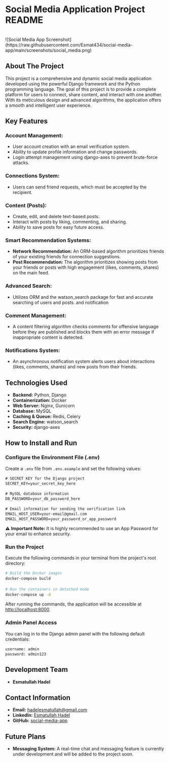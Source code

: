 
# Social Media Application Project README

<br>
![Social Media App Screenshot](https://raw.githubusercontent.com/Esmat434/social-media-app/main/screenshots/social_media.png)
<br>

## About The Project
This project is a comprehensive and dynamic social media application developed using the powerful Django framework and the Python programming language. The goal of this project is to provide a complete platform for users to connect, share content, and interact with one another. With its meticulous design and advanced algorithms, the application offers a smooth and intelligent user experience.

## Key Features

### Account Management:
- User account creation with an email verification system.
- Ability to update profile information and change passwords.
- Login attempt management using django-axes to prevent brute-force attacks.

### Connections System:
- Users can send friend requests, which must be accepted by the recipient.

### Content (Posts):
- Create, edit, and delete text-based posts.
- Interact with posts by liking, commenting, and sharing.
- Ability to save posts for easy future access.

### Smart Recommendation Systems:
- **Network Recommendation:** An ORM-based algorithm prioritizes friends of your existing friends for connection suggestions.
- **Post Recommendation:** The algorithm prioritizes showing posts from your friends or posts with high engagement (likes, comments, shares) on the main feed.

### Advanced Search:
- Utilizes ORM and the watson_search package for fast and accurate searching of users and posts. and notification

### Comment Management:
- A content filtering algorithm checks comments for offensive language before they are published and blocks them with an error message if inappropriate content is detected.

### Notifications System:
- An asynchronous notification system alerts users about interactions (likes, comments, shares) and new posts from their friends.

## Technologies Used
- **Backend:** Python, Django  
- **Containerization:** Docker  
- **Web Server:** Nginx, Gunicorn  
- **Database:** MySQL  
- **Caching & Queue:** Redis, Celery  
- **Search Engine:** watson_search  
- **Security:** django-axes  

## How to Install and Run

### Configure the Environment File (.env)
Create a `.env` file from `.env.example` and set the following values:

```env
# SECRET KEY for the Django project
SECRET_KEY=your_secret_key_here

# MySQL database information
DB_PASSWORD=your_db_password_here

# Email information for sending the verification link
EMAIL_HOST_USER=your-email@gmail.com
EMAIL_HOST_PASSWORD=your_password_or_app_password
```

⚠️ **Important Note:** It is highly recommended to use an App Password for your email to enhance security.

### Run the Project
Execute the following commands in your terminal from the project's root directory:

```bash
# Build the Docker images
docker-compose build

# Run the containers in detached mode
docker-compose up -d
```

After running the commands, the application will be accessible at [http://localhost:8000](http://localhost:8000).

### Admin Panel Access
You can log in to the Django admin panel with the following default credentials:

```
username: admin
password: admin123
```

## Development Team
- **Esmatullah Hadel**

## Contact Information
- **Email:** hadelesmatullah@gmail.com  
- **LinkedIn:** [Esmatullah Hadel](https://www.linkedin.com/in/esmatullah-hadel-682161279)  
- **GitHub:** [social-media-app](https://github.com/Esmat434/social-media-app)  

## Future Plans
- **Messaging System:** A real-time chat and messaging feature is currently under development and will be added to the project soon.
